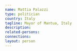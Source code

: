 ```yaml
---
name: Mattia Palazzi
type: politician
country: Italy
tagline: Mayor of Mantua, Italy
description:
related-persons:
connections:
layout: person
---
```

